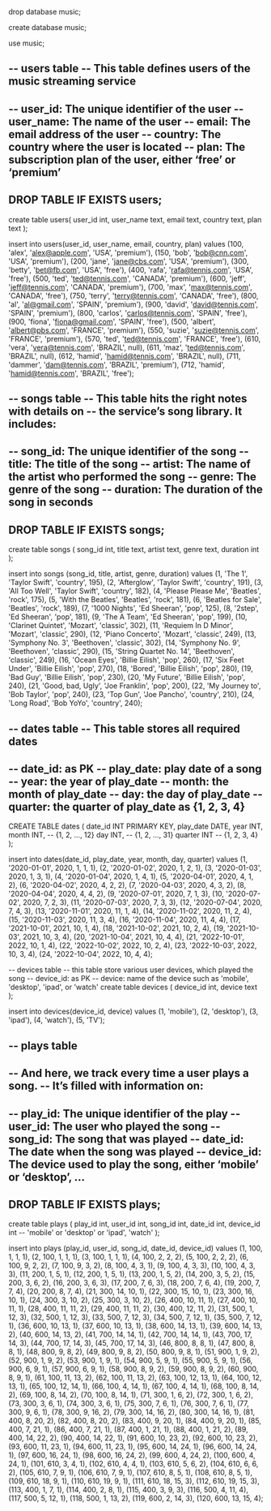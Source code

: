 drop database music;

create database music;

use music;

-- users table
-- This table defines users of the music streaming service
--
--	user_id: The unique identifier of the user
--	user_name: The name of the user
--	email: The email address of the user
--	country: The country where the user is located
--	plan: The subscription plan of the user, either ‘free’ or ‘premium’
--
DROP TABLE IF EXISTS users;
--
create table users(
	user_id int,
	user_name text,
	email text,
	country text,
	plan text
);

insert into users(user_id, user_name, email, country, plan)
values
(100, 'alex',   'alex@apple.com',    'USA',    'premium'),
(150, 'bob',    'bob@cnn.com',       'USA',    'premium'),
(200, 'jane',   'jane@cbs.com',      'USA',    'premium'),
(300, 'betty',  'bet@fb.com',        'USA',    'free'),
(400, 'rafa',   'rafa@tennis.com',   'USA',    'free'),
(500, 'ted',    'ted@tennis.com',    'CANADA', 'premium'),
(600, 'jeff',   'jeff@tennis.com',   'CANADA', 'premium'),
(700, 'max',    'max@tennis.com',    'CANADA', 'free'),
(750, 'terry',  'terry@tennis.com',  'CANADA', 'free'),
(800, 'al',     'al@gmail.com',      'SPAIN',  'premium'),
(900, 'david',  'david@tennis.com',  'SPAIN',  'premium'),
(800, 'carlos', 'carlos@tennis.com', 'SPAIN',  'free'),
(900, 'fiona',  'fiona@gmail.com',   'SPAIN',  'free'),
(500, 'albert', 'albert@pbs.com',    'FRANCE', 'premium'),
(550, 'suzie',  'suzie@tennis.com',  'FRANCE', 'premium'),
(570, 'ted',    'ted@tennis.com',    'FRANCE', 'free'),
(610, 'vera',   'vera@tennis.com',   'BRAZIL', null),
(611, 'maz',    'ted@tennis.com',    'BRAZIL', null),
(612, 'hamid',  'hamid@tennis.com',  'BRAZIL', null),
(711, 'dammer', 'dam@tennis.com',    'BRAZIL', 'premium'),
(712, 'hamid',  'hamid@tennis.com',  'BRAZIL', 'free');

-- songs table
-- This table hits the right notes with details on 
-- the service’s song library. It includes:
--
--	song_id: The unique identifier of the song
--  title: The title of the song
--	artist: The name of the artist who performed the song
--	genre: The genre of the song
--	duration: The duration of the song in seconds
--
DROP TABLE IF EXISTS songs;
--
create table songs (
 song_id int,
 title text,
 artist text,
 genre text,
 duration int
);

insert into songs (song_id, title, artist, genre, duration)
values
(1, 'The 1',               'Taylor Swift', 'country', 195),
(2, 'Afterglow',           'Taylor Swift', 'country', 191),
(3, 'All Too Well',        'Taylor Swift', 'country', 182),
(4, 'Please Please Me',    'Beatles',      'rock', 175),
(5, 'With the Beatles',    'Beatles',      'rock', 181),
(6, 'Beatles for Sale',    'Beatles',      'rock', 189),
(7, '1000 Nights',         'Ed Sheeran',      'pop', 125),
(8, '2step',               'Ed Sheeran',      'pop', 181),
(9, 'The A Team',          'Ed Sheeran',      'pop', 199),
(10, 'Clarinet Quintet',   'Mozart',      'classic', 302),
(11, 'Requiem In D Minor', 'Mozart',      'classic', 290),
(12, 'Piano Concerto',     'Mozart',      'classic', 249),
(13, 'Symphony No. 3',        'Beethoven',      'classic', 302),
(14, 'Symphony No. 9',        'Beethoven',      'classic', 290),
(15, 'String Quartet No. 14', 'Beethoven',      'classic', 249),
(16, 'Ocean Eyes',        'Billie Eilish',      'pop', 260),
(17, 'Six Feet Under',    'Billie Eilish',      'pop', 270),
(18, 'Bored',             'Billie Eilish',      'pop', 280),
(19, 'Bad Guy',           'Billie Eilish',      'pop', 230),
(20, 'My Future',         'Billie Eilish',      'pop', 240),
(21, 'Good, bad, Ugly',   'Joe Franklin',      'pop', 200),
(22, 'My Journey to',     'Bob Taylor',        'pop', 240),
(23, 'Top Gun',           'Joe Pancho',      'country', 210),
(24, 'Long Road',         'Bob YoYo',        'country', 240);

-- dates table 
-- This table stores all required dates
--
-- date_id: as PK
-- play_date: play date of a song
-- year: the year of play_date
-- month: the month of play_date
-- day: the day of play_date
-- quarter: the quarter of play_date as {1, 2, 3, 4} 
--
CREATE TABLE dates (
    date_id INT PRIMARY KEY,
    play_date DATE,
    year INT,
    month INT,  -- {1, 2, ..., 12}
    day INT,    -- {1, 2, ..., 31}
    quarter INT -- {1, 2, 3, 4}
);

insert into dates(date_id, play_date, year, month, day, quarter)
values
(1,  '2020-01-01', 2020, 1, 1, 1),
(2,  '2020-01-02', 2020, 1, 2, 1),
(3,  '2020-01-03', 2020, 1, 3, 1),
(4,  '2020-01-04', 2020, 1, 4, 1),
(5,  '2020-04-01', 2020, 4, 1, 2),
(6,  '2020-04-02', 2020, 4, 2, 2),
(7,  '2020-04-03', 2020, 4, 3, 2),
(8,  '2020-04-04', 2020, 4, 4, 2),
(9,  '2020-07-01', 2020, 7, 1, 3),
(10, '2020-07-02', 2020, 7, 2, 3),
(11, '2020-07-03', 2020, 7, 3, 3),
(12, '2020-07-04', 2020, 7, 4, 3),
(13, '2020-11-01', 2020, 11, 1, 4),
(14, '2020-11-02', 2020, 11, 2, 4),
(15, '2020-11-03', 2020, 11, 3, 4),
(16, '2020-11-04', 2020, 11, 4, 4),
(17, '2021-10-01', 2021, 10, 1, 4),
(18, '2021-10-02', 2021, 10, 2, 4),
(19, '2021-10-03', 2021, 10, 3, 4),
(20, '2021-10-04', 2021, 10, 4, 4),
(21, '2022-10-01', 2022, 10, 1, 4),
(22, '2022-10-02', 2022, 10, 2, 4),
(23, '2022-10-03', 2022, 10, 3, 4),
(24, '2022-10-04', 2022, 10, 4, 4);

-- devices table
-- this table store various user devices, which played the song
-- device_id: as PK
-- device: name of the device such as 'mobile', 'desktop', 'ipad', or 'watch'
create table devices (
   device_id int,
   device text      
);

insert into devices(device_id, device)
values
(1, 'mobile'),
(2, 'desktop'),
(3, 'ipad'),
(4, 'watch'),
(5, 'TV');

   
-- plays table
-- 
-- And here, we track every time a user plays a song. 
-- It’s filled with information on:
--
--	play_id:   The unique identifier of the play
--	user_id:   The user who played the song
--	song_id:   The song that was played
--	date_id:   The date when the song was played
--	device_id: The device used to play the song, either ‘mobile’ or ‘desktop’, ...
--
DROP TABLE IF EXISTS plays;
--
create table plays (
  play_id int,
  user_id int,
  song_id int,
  date_id int, 
  device_id int      -- 'mobile' or 'desktop' or 'ipad', 'watch'
);

insert into plays (play_id, user_id, song_id, date_id, device_id)
values
(1,  100, 1, 1, 1),
(2,  100, 1, 1, 1),
(3,  100, 1, 1, 1),
(4,  100, 2, 2, 2),
(5,  100, 2, 2, 2),
(6,  100, 9, 2, 2),
(7,  100, 9, 3, 2),
(8,  100, 4, 3, 1),
(9,  100, 4, 3, 3),
(10, 100, 4, 3, 3),
(11,  200, 1, 5, 1),
(12,  200, 1, 5, 1),
(13,  200, 1, 5, 2),
(14,  200, 3, 5, 2),
(15,  200, 3, 6, 2),
(16,  200, 3, 6, 3),
(17,  200, 7, 6, 3),
(18,  200, 7, 6, 4),
(19,  200, 7, 7, 4),
(20,  200, 8, 7, 4),
(21,  300, 14, 10, 1),
(22,  300, 15, 10, 1),
(23,  300, 16, 10, 1),
(24,  300, 3,  10, 2),
(25,  300, 3,  10, 2),
(26,  400, 10, 11, 1),
(27,  400, 10, 11, 1),
(28,  400, 11, 11, 2),
(29,  400, 11, 11, 2),
(30,  400, 12, 11, 2),
(31,  500, 1, 12, 3),
(32,  500, 1, 12, 3),
(33,  500, 7, 12, 3),
(34,  500, 7, 12, 1),
(35,  500, 7, 12, 1),
(36,  600, 10, 13, 1),
(37,  600, 10, 13, 1),
(38,  600, 14, 13, 1),
(39,  600, 14, 13, 2),
(40,  600, 14, 13, 2),
(41,  700, 14, 14, 1),
(42,  700, 14, 14, 1),
(43,  700, 17, 14, 3),
(44,  700, 17, 14, 3),
(45,  700, 17, 14, 3),
(46,  800, 8, 8, 1),
(47,  800, 8, 8, 1),
(48,  800, 9, 8, 2),
(49,  800, 9, 8, 2),
(50,  800, 9, 8, 1),
(51,  900, 1, 9, 2),
(52,  900, 1, 9, 2),
(53,  900, 1, 9, 1),
(54,  900, 5, 9, 1),
(55,  900, 5, 9, 1),
(56,  900, 6, 9, 1),
(57,  900, 6, 9, 1),
(58,  900, 8, 9, 2),
(59,  900, 8, 9, 2),
(60,  900, 8, 9, 1),
(61,  100, 11, 13, 2),
(62,  100, 11, 13, 2),
(63,  100, 12, 13, 1),
(64,  100, 12, 13, 1),
(65,  100, 12, 14, 1),
(66,  100, 4,  14, 1),
(67,  100, 4,  14, 1),
(68,  100, 8,  14, 2),
(69,  100, 8,  14, 2),
(70,  100, 8,  14, 1),
(71,  300, 1,  6, 2),
(72,  300, 1,  6, 2),
(73,  300, 3,  6, 1),
(74,  300, 3,  6, 1),
(75,  300, 7,  6, 1),
(76,  300, 7,  6, 1),
(77,  300, 9,  6, 1),
(78,  300, 9,  16, 2),
(79,  300, 14, 16, 2),
(80,  300, 14, 16, 1),
(81,  400, 8,  20, 2),
(82,  400, 8,  20, 2),
(83,  400, 9,  20, 1),
(84,  400, 9,  20, 1),
(85,  400, 7,  21, 1),
(86,  400, 7,  21, 1),
(87,  400, 1,  21, 1),
(88,  400, 1,  21, 2),
(89,  400, 14, 22, 2),
(90,  400, 14, 22, 1),
(91,  600, 10, 23, 2),
(92,  600, 10, 23, 2),
(93,  600, 11, 23, 1),
(94,  600, 11, 23, 1),
(95,  600, 14, 24, 1),
(96,  600, 14, 24, 1),
(97,  600, 16, 24, 1),
(98,  600, 16, 24, 2),
(99,  600, 4,  24, 2),
(100, 600, 4,  24, 1),
(101, 610, 3, 4, 1),
(102, 610, 4, 4, 1),
(103, 610, 5, 6, 2),
(104, 610, 6, 6, 2),
(105, 610, 7, 9, 1),
(106, 610, 7, 9, 1),
(107, 610, 8, 5, 1),
(108, 610, 8, 5, 1),
(109, 610, 18, 9, 1),
(110, 610, 19, 9, 1),
(111, 610, 18, 15, 3),
(112, 610, 19, 15, 3),
(113, 400, 1, 7, 1),
(114, 400, 2, 8, 1),
(115, 400, 3, 9, 3),
(116, 500, 4, 11, 4),
(117, 500, 5, 12, 1),
(118, 500, 1, 13, 2),
(119, 600, 2, 14, 3),
(120, 600, 13, 15, 4);

